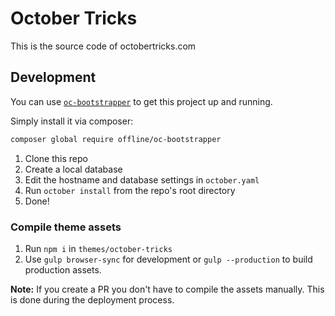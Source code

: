 # October Tricks

This is the source code of octobertricks.com

## Development

You can use [`oc-bootstrapper`](https://github.com/OFFLINE-GmbH/oc-bootstrapper) to get this project up and running.

Simply install it via composer: 

```bash
composer global require offline/oc-bootstrapper
```

1. Clone this repo
1. Create a local database
1. Edit the hostname and database settings in `october.yaml`
1. Run `october install` from the repo's root directory
1. Done!

### Compile theme assets

1. Run `npm i` in `themes/october-tricks`
1. Use `gulp browser-sync` for development or `gulp --production` to build production assets.

**Note:** If you create a 
PR you don't have to compile the assets manually. This is done during the deployment process.